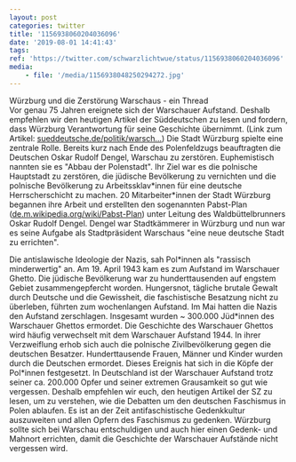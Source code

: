 ```yaml
---
layout: post
categories: twitter
title: '1156938060204036096'
date: '2019-08-01 14:41:43'
tags: 
ref: 'https://twitter.com/schwarzlichtwue/status/1156938060204036096'
media:
    - file: '/media/1156938048250294272.jpg'
---
```

Würzburg und die Zerstörung Warschaus - ein Thread  
Vor genau 75 Jahren ereignete sich der Warschauer Aufstand. Deshalb empfehlen wir den heutigen Artikel der Süddeutschen zu lesen und fordern, dass Würzburg Verantwortung für seine Geschichte übernimmt. (Link zum Artikel:  [sueddeutsche.de/politik/warsch…](https://www.sueddeutsche.de/politik/warschauer-aufstand-1944-gedenken-1.4548401)) 
Die Stadt Würzburg spielte eine zentrale Rolle. Bereits kurz nach Ende des Polenfeldzugs beauftragten die Deutschen Oskar Rudolf Dengel, Warschau zu zerstören. Euphemistisch nannten sie es "Abbau der Polenstadt". 
Ihr Ziel war es die polnische Hauptstadt zu zerstören, die jüdische Bevölkerung zu vernichten und die polnische Bevölkerung zu Arbeitssklav\*innen für eine deutsche Herrscherschicht zu machen. 
20 Mitarbeiter\*innen der Stadt Würzburg begannen ihre Arbeit und erstellten den sogenannten Pabst-Plan ([de.m.wikipedia.org/wiki/Pabst-Plan](https://de.m.wikipedia.org/wiki/Pabst-Plan)) unter Leitung des Waldbüttelbrunners Oskar Rudolf Dengel. 
Dengel war Stadtkämmerer in Würzburg und nun war es seine Aufgabe als Stadtpräsident Warschaus "eine neue deutsche Stadt zu errichten".



Die antislawische Ideologie der Nazis, sah Pol\*innen als "rassisch minderwertig" an. 
Am 19. April 1943 kam es zum Aufstand im Warschauer Ghetto. Die jüdische Bevölkerung war zu hunderttausenden auf engstem Gebiet zusammengepfercht worden. 
Hungersnot, tägliche brutale Gewalt durch Deutsche und die Gewissheit, die faschistische Besatzung nicht zu überleben, führten zum  wochenlangen Aufstand. Im Mai hatten die Nazis den Aufstand zerschlagen. Insgesamt wurden ~ 300.000 Jüd\*innen des Warschauer Ghettos ermordet. 
Die Geschichte des Warschauer Ghettos wird häufig verwechselt mit dem Warschauer Aufstand 1944. In ihrer Verzweiflung erhob sich auch die polnische Zivilbevölkerung gegen die deutschen Besatzer. Hunderttausende Frauen, Männer und Kinder wurden durch die Deutschen ermordet. 
Dieses Ereignis hat sich in die Köpfe der Pol\*innen festgesetzt. In Deutschland ist der Warschauer Aufstand trotz seiner ca. 200.000 Opfer und seiner extremen Grausamkeit so gut wie vergessen. 
Deshalb empfehlen wir euch, den heutigen Artikel der SZ zu lesen, um zu verstehen, wie die Debatten um den deutschen Faschismus in Polen ablaufen. 
Es ist an der Zeit antifaschistische Gedenkkultur auszuweiten und allen Opfern des Faschismus zu gedenken. Würzburg sollte sich bei Warschau entschuldigen und auch hier einen Gedenk- und Mahnort errichten, damit die Geschichte der Warschauer Aufstände nicht vergessen wird. 